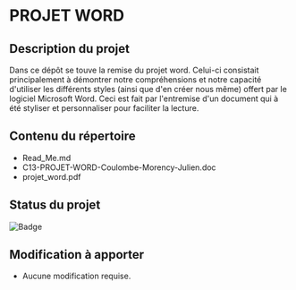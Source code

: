 # PROJET WORD 

## Description du projet

Dans ce dépôt se touve la remise du projet word. Celui-ci consistait principalement à démontrer notre compréhensions et notre capacité d'utiliser les différents styles (ainsi que d'en créer nous même) offert par le logiciel Microsoft Word. Ceci est fait par l'entremise d'un document qui à été styliser et personnaliser pour faciliter la lecture. 

## Contenu du répertoire

- Read_Me.md
- C13-PROJET-WORD-Coulombe-Morency-Julien.doc
- projet_word.pdf

## Status du projet

![Badge](https://img.shields.io/badge/Projet%20Word-Terminer-brightgreen)

## Modification à apporter

- Aucune modification requise.